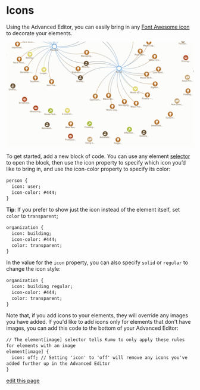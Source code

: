 # Icons

Using the Advanced Editor, you can easily bring in any [Font Awesome icon](https://fontawesome.com/icons) to decorate your elements.

![elements with icons to show element type](/images/icons.png)

To get started, add a new block of code. You can use any element [selector](/guides/selectors.html) to open the block, then use the icon property to specify which icon you’d like to bring in, and use the icon-color property to specify its color:

```
person {
  icon: user;
  icon-color: #444;
}
```

**Tip**: If you prefer to show just the icon instead of the element itself, set `color` to `transparent`;

```
organization {
  icon: building;
  icon-color: #444;
  color: transparent;
}
```

In the value for the `icon` property, you can also specify `solid` or `regular` to change the icon style:

```
organization {
  icon: building regular;
  icon-color: #444;
  color: transparent;
}
```

Note that, if you add icons to your elements, they will override any images you have added. If you'd like to add icons only for elements that don't have images, you can add this code to the bottom of your Advanced Editor:

```
// The element[image] selector tells Kumu to only apply these rules for elements with an image
element[image] {
  icon: off; // Setting 'icon' to 'off' will remove any icons you've added further up in the Advanced Editor
}
```



<span class="edit-link"><a href="https://github.com/kumu/docs/blob/master/guides/icons.md" target="_blank"><i class="fa fa-github"></i> edit this page</a></span>
